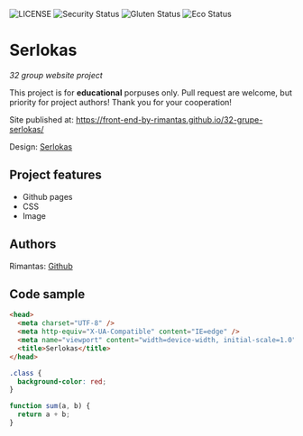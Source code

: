 ![LICENSE](https://img.shields.io/badge/license-MIT-blue.svg?style=flat-square)
![Security Status](https://img.shields.io/security-headers?label=Security&url=https%3A%2F%2Fgithub.com&style=flat-square)
![Gluten Status](https://img.shields.io/badge/Gluten-Free-green.svg)
![Eco Status](https://img.shields.io/badge/ECO-Friendly-green.svg)

# Serlokas

_32 group website project_

This project is for **educational** porpuses only. Pull request are welcome, but priority for project authors! Thank you for your cooperation!

Site published at: https://front-end-by-rimantas.github.io/32-grupe-serlokas/

Design: [Serlokas](https://cdn.discordapp.com/attachments/648536139677958156/648860542743740428/404-Web-Page-Design-Examples-6.png)

## Project features

- Github pages
- CSS
- Image

## Authors

Rimantas: [Github](https://github.com/belauzas)

## Code sample

```html
<head>
  <meta charset="UTF-8" />
  <meta http-equiv="X-UA-Compatible" content="IE=edge" />
  <meta name="viewport" content="width=device-width, initial-scale=1.0" />
  <title>Serlokas</title>
</head>
```

```css
.class {
  background-color: red;
}
```

```js
function sum(a, b) {
  return a + b;
}
```
